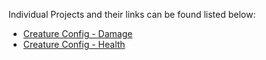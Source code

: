 Individual Projects and their links can be found listed below:
- [Creature Config - Damage](https://www.nexusmods.com/subnautica/mods/1389)
- [Creature Config - Health](https://www.nexusmods.com/subnautica/mods/1487)
